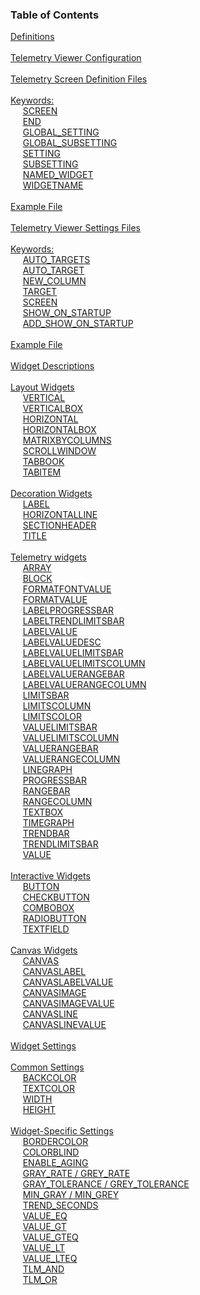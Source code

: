 ### Table of Contents

<span>[Definitions](#definitions)</span><br/>
<br/>
<span>[Telemetry Viewer Configuration](#telemetry-viewer-configuration)</span><br/>
<br/>
<span>[Telemetry Screen Definition Files](#telemetry-screen-definition-files)</span><br/>
<br/>
<span>[Keywords:](#keywords:)</span><br/>
&nbsp;&nbsp;&nbsp;&nbsp; [SCREEN](#screen)<br/>
&nbsp;&nbsp;&nbsp;&nbsp; [END](#end)<br/>
&nbsp;&nbsp;&nbsp;&nbsp; [GLOBAL_SETTING](#globalsetting)<br/>
&nbsp;&nbsp;&nbsp;&nbsp; [GLOBAL_SUBSETTING](#globalsubsetting)<br/>
&nbsp;&nbsp;&nbsp;&nbsp; [SETTING](#setting)<br/>
&nbsp;&nbsp;&nbsp;&nbsp; [SUBSETTING](#subsetting)<br/>
&nbsp;&nbsp;&nbsp;&nbsp; [NAMED_WIDGET](#namedwidget)<br/>
&nbsp;&nbsp;&nbsp;&nbsp; [WIDGETNAME](#widgetname)<br/>
<br/>
<span>[Example File](#example-file)</span><br/>
<br/>
<span>[Telemetry Viewer Settings Files](#telemetry-viewer-settings-files)</span><br/>
<br/>
<span>[Keywords:](#keywords:)</span><br/>
&nbsp;&nbsp;&nbsp;&nbsp; [AUTO_TARGETS](#autotargets)<br/>
&nbsp;&nbsp;&nbsp;&nbsp; [AUTO_TARGET](#autotarget)<br/>
&nbsp;&nbsp;&nbsp;&nbsp; [NEW_COLUMN](#newcolumn)<br/>
&nbsp;&nbsp;&nbsp;&nbsp; [TARGET](#target)<br/>
&nbsp;&nbsp;&nbsp;&nbsp; [SCREEN](#screen)<br/>
&nbsp;&nbsp;&nbsp;&nbsp; [SHOW_ON_STARTUP](#showonstartup)<br/>
&nbsp;&nbsp;&nbsp;&nbsp; [ADD_SHOW_ON_STARTUP](#addshowonstartup)<br/>
<br/>
<span>[Example File](#example-file)</span><br/>
<br/>
<span>[Widget Descriptions](#widget-descriptions)</span><br/>
<br/>
<span>[Layout Widgets](#layout-widgets)</span><br/>
&nbsp;&nbsp;&nbsp;&nbsp; [VERTICAL](#vertical)<br/>
&nbsp;&nbsp;&nbsp;&nbsp; [VERTICALBOX](#verticalbox)<br/>
&nbsp;&nbsp;&nbsp;&nbsp; [HORIZONTAL](#horizontal)<br/>
&nbsp;&nbsp;&nbsp;&nbsp; [HORIZONTALBOX](#horizontalbox)<br/>
&nbsp;&nbsp;&nbsp;&nbsp; [MATRIXBYCOLUMNS](#matrixbycolumns)<br/>
&nbsp;&nbsp;&nbsp;&nbsp; [SCROLLWINDOW](#scrollwindow)<br/>
&nbsp;&nbsp;&nbsp;&nbsp; [TABBOOK](#tabbook)<br/>
&nbsp;&nbsp;&nbsp;&nbsp; [TABITEM](#tabitem)<br/>
<br/>
<span>[Decoration Widgets](#decoration-widgets)</span><br/>
&nbsp;&nbsp;&nbsp;&nbsp; [LABEL](#label)<br/>
&nbsp;&nbsp;&nbsp;&nbsp; [HORIZONTALLINE](#horizontalline)<br/>
&nbsp;&nbsp;&nbsp;&nbsp; [SECTIONHEADER](#sectionheader)<br/>
&nbsp;&nbsp;&nbsp;&nbsp; [TITLE](#title)<br/>
<br/>
<span>[Telemetry widgets](#telemetry-widgets)</span><br/>
&nbsp;&nbsp;&nbsp;&nbsp; [ARRAY](#array)<br/>
&nbsp;&nbsp;&nbsp;&nbsp; [BLOCK](#block)<br/>
&nbsp;&nbsp;&nbsp;&nbsp; [FORMATFONTVALUE](#formatfontvalue)<br/>
&nbsp;&nbsp;&nbsp;&nbsp; [FORMATVALUE](#formatvalue)<br/>
&nbsp;&nbsp;&nbsp;&nbsp; [LABELPROGRESSBAR](#labelprogressbar)<br/>
&nbsp;&nbsp;&nbsp;&nbsp; [LABELTRENDLIMITSBAR](#labeltrendlimitsbar)<br/>
&nbsp;&nbsp;&nbsp;&nbsp; [LABELVALUE](#labelvalue)<br/>
&nbsp;&nbsp;&nbsp;&nbsp; [LABELVALUEDESC](#labelvaluedesc)<br/>
&nbsp;&nbsp;&nbsp;&nbsp; [LABELVALUELIMITSBAR](#labelvaluelimitsbar)<br/>
&nbsp;&nbsp;&nbsp;&nbsp; [LABELVALUELIMITSCOLUMN](#labelvaluelimitscolumn)<br/>
&nbsp;&nbsp;&nbsp;&nbsp; [LABELVALUERANGEBAR](#labelvaluerangebar)<br/>
&nbsp;&nbsp;&nbsp;&nbsp; [LABELVALUERANGECOLUMN](#labelvaluerangecolumn)<br/>
&nbsp;&nbsp;&nbsp;&nbsp; [LIMITSBAR](#limitsbar)<br/>
&nbsp;&nbsp;&nbsp;&nbsp; [LIMITSCOLUMN](#limitscolumn)<br/>
&nbsp;&nbsp;&nbsp;&nbsp; [LIMITSCOLOR](#limitscolor)<br/>
&nbsp;&nbsp;&nbsp;&nbsp; [VALUELIMITSBAR](#valuelimitsbar)<br/>
&nbsp;&nbsp;&nbsp;&nbsp; [VALUELIMITSCOLUMN](#valuelimitscolumn)<br/>
&nbsp;&nbsp;&nbsp;&nbsp; [VALUERANGEBAR](#valuerangebar)<br/>
&nbsp;&nbsp;&nbsp;&nbsp; [VALUERANGECOLUMN](#valuerangecolumn)<br/>
&nbsp;&nbsp;&nbsp;&nbsp; [LINEGRAPH](#linegraph)<br/>
&nbsp;&nbsp;&nbsp;&nbsp; [PROGRESSBAR](#progressbar)<br/>
&nbsp;&nbsp;&nbsp;&nbsp; [RANGEBAR](#rangebar)<br/>
&nbsp;&nbsp;&nbsp;&nbsp; [RANGECOLUMN](#rangecolumn)<br/>
&nbsp;&nbsp;&nbsp;&nbsp; [TEXTBOX](#textbox)<br/>
&nbsp;&nbsp;&nbsp;&nbsp; [TIMEGRAPH](#timegraph)<br/>
&nbsp;&nbsp;&nbsp;&nbsp; [TRENDBAR](#trendbar)<br/>
&nbsp;&nbsp;&nbsp;&nbsp; [TRENDLIMITSBAR](#trendlimitsbar)<br/>
&nbsp;&nbsp;&nbsp;&nbsp; [VALUE](#value)<br/>
<br/>
<span>[Interactive Widgets](#interactive-widgets)</span><br/>
&nbsp;&nbsp;&nbsp;&nbsp; [BUTTON](#button)<br/>
&nbsp;&nbsp;&nbsp;&nbsp; [CHECKBUTTON](#checkbutton)<br/>
&nbsp;&nbsp;&nbsp;&nbsp; [COMBOBOX](#combobox)<br/>
&nbsp;&nbsp;&nbsp;&nbsp; [RADIOBUTTON](#radiobutton)<br/>
&nbsp;&nbsp;&nbsp;&nbsp; [TEXTFIELD](#textfield)<br/>
<br/>
<span>[Canvas Widgets](#canvas-widgets)</span><br/>
&nbsp;&nbsp;&nbsp;&nbsp; [CANVAS](#canvas)<br/>
&nbsp;&nbsp;&nbsp;&nbsp; [CANVASLABEL](#canvaslabel)<br/>
&nbsp;&nbsp;&nbsp;&nbsp; [CANVASLABELVALUE](#canvaslabelvalue)<br/>
&nbsp;&nbsp;&nbsp;&nbsp; [CANVASIMAGE](#canvasimage)<br/>
&nbsp;&nbsp;&nbsp;&nbsp; [CANVASIMAGEVALUE](#canvasimagevalue)<br/>
&nbsp;&nbsp;&nbsp;&nbsp; [CANVASLINE](#canvasline)<br/>
&nbsp;&nbsp;&nbsp;&nbsp; [CANVASLINEVALUE](#canvaslinevalue)<br/>
<br/>
<span>[Widget Settings](#widget-settings)</span><br/>
<br/>
<span>[Common Settings](#common-settings)</span><br/>
&nbsp;&nbsp;&nbsp;&nbsp; [BACKCOLOR](#backcolor)<br/>
&nbsp;&nbsp;&nbsp;&nbsp; [TEXTCOLOR](#textcolor)<br/>
&nbsp;&nbsp;&nbsp;&nbsp; [WIDTH](#width)<br/>
&nbsp;&nbsp;&nbsp;&nbsp; [HEIGHT](#height)<br/>
<br/>
<span>[Widget-Specific Settings](#widget-specific-settings)</span><br/>
&nbsp;&nbsp;&nbsp;&nbsp; [BORDERCOLOR](#bordercolor)<br/>
&nbsp;&nbsp;&nbsp;&nbsp; [COLORBLIND](#colorblind)<br/>
&nbsp;&nbsp;&nbsp;&nbsp; [ENABLE_AGING](#enableaging)<br/>
&nbsp;&nbsp;&nbsp;&nbsp; [GRAY_RATE / GREY_RATE](#grayrate-/-greyrate)<br/>
&nbsp;&nbsp;&nbsp;&nbsp; [GRAY_TOLERANCE / GREY_TOLERANCE](#graytolerance-/-greytolerance)<br/>
&nbsp;&nbsp;&nbsp;&nbsp; [MIN_GRAY / MIN_GREY](#mingray-/-mingrey)<br/>
&nbsp;&nbsp;&nbsp;&nbsp; [TREND_SECONDS](#trendseconds)<br/>
&nbsp;&nbsp;&nbsp;&nbsp; [VALUE_EQ](#valueeq)<br/>
&nbsp;&nbsp;&nbsp;&nbsp; [VALUE_GT](#valuegt)<br/>
&nbsp;&nbsp;&nbsp;&nbsp; [VALUE_GTEQ](#valuegteq)<br/>
&nbsp;&nbsp;&nbsp;&nbsp; [VALUE_LT](#valuelt)<br/>
&nbsp;&nbsp;&nbsp;&nbsp; [VALUE_LTEQ](#valuelteq)<br/>
&nbsp;&nbsp;&nbsp;&nbsp; [TLM_AND](#tlmand)<br/>
&nbsp;&nbsp;&nbsp;&nbsp; [TLM_OR](#tlmor)<br/>
